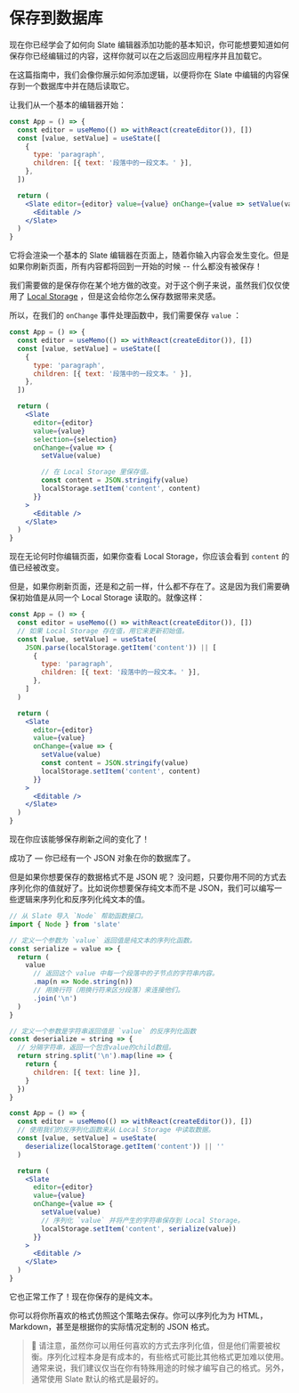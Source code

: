 # 保存到数据库

现在你已经学会了如何向 Slate 编辑器添加功能的基本知识，你可能想要知道如何保存你已经编辑过的内容，这样你就可以在之后返回应用程序并且加载它。

在这篇指南中，我们会像你展示如何添加逻辑，以便将你在 Slate 中编辑的内容保存到一个数据库中并在随后读取它。

让我们从一个基本的编辑器开始：

```jsx
const App = () => {
  const editor = useMemo(() => withReact(createEditor()), [])
  const [value, setValue] = useState([
    {
      type: 'paragraph',
      children: [{ text: '段落中的一段文本。' }],
    },
  ])

  return (
    <Slate editor={editor} value={value} onChange={value => setValue(value)}>
      <Editable />
    </Slate>
  )
}
```

它将会渲染一个基本的 Slate 编辑器在页面上，随着你输入内容会发生变化。但是如果你刷新页面，所有内容都将回到一开始的时候 -- 什么都没有被保存！

我们需要做的是保存你在某个地方做的改变。对于这个例子来说，虽然我们仅仅使用了 [Local Storage](https://developer.mozilla.org/en-US/docs/Web/API/Window/localStorage) ，但是这会给你怎么保存数据带来灵感。

所以，在我们的 `onChange` 事件处理函数中，我们需要保存 `value` ：

```jsx
const App = () => {
  const editor = useMemo(() => withReact(createEditor()), [])
  const [value, setValue] = useState([
    {
      type: 'paragraph',
      children: [{ text: '段落中的一段文本。' }],
    },
  ])

  return (
    <Slate
      editor={editor}
      value={value}
      selection={selection}
      onChange={value => {
        setValue(value)

        // 在 Local Storage 里保存值。
        const content = JSON.stringify(value)
        localStorage.setItem('content', content)
      }}
    >
      <Editable />
    </Slate>
  )
}
```

现在无论何时你编辑页面，如果你查看 Local Storage，你应该会看到 `content` 的值已经被改变。

但是，如果你刷新页面，还是和之前一样，什么都不存在了。这是因为我们需要确保初始值是从同一个 Local Storage 读取的。就像这样：

```jsx
const App = () => {
  const editor = useMemo(() => withReact(createEditor()), [])
  // 如果 Local Storage 存在值，用它来更新初始值。
  const [value, setValue] = useState(
    JSON.parse(localStorage.getItem('content')) || [
      {
        type: 'paragraph',
        children: [{ text: '段落中的一段文本。' }],
      },
    ]
  )

  return (
    <Slate
      editor={editor}
      value={value}
      onChange={value => {
        setValue(value)
        const content = JSON.stringify(value)
        localStorage.setItem('content', content)
      }}
    >
      <Editable />
    </Slate>
  )
}
```

现在你应该能够保存刷新之间的变化了！

成功了 — 你已经有一个 JSON 对象在你的数据库了。

但是如果你想要保存的数据格式不是 JSON 呢？ 没问题，只要你用不同的方式去序列化你的值就好了。比如说你想要保存纯文本而不是 JSON，我们可以编写一些逻辑来序列化和反序列化纯文本的值。

```jsx
// 从 Slate 导入 `Node` 帮助函数接口。
import { Node } from 'slate'

// 定义一个参数为 `value` 返回值是纯文本的序列化函数。
const serialize = value => {
  return (
    value
      // 返回这个 value 中每一个段落中的子节点的字符串内容。
      .map(n => Node.string(n))
      // 用换行符（用换行符来区分段落）来连接他们。
      .join('\n')
  )
}

// 定义一个参数是字符串返回值是 `value` 的反序列化函数
const deserialize = string => {
  // 分隔字符串，返回一个包含value的child数组。
  return string.split('\n').map(line => {
    return {
      children: [{ text: line }],
    }
  })
}

const App = () => {
  const editor = useMemo(() => withReact(createEditor()), [])
  // 使用我们的反序列化函数来从 Local Storage 中读取数据。
  const [value, setValue] = useState(
    deserialize(localStorage.getItem('content')) || ''
  )

  return (
    <Slate
      editor={editor}
      value={value}
      onChange={value => {
        setValue(value)
        // 序列化 `value` 并将产生的字符串保存到 Local Storage。
        localStorage.setItem('content', serialize(value))
      }}
    >
      <Editable />
    </Slate>
  )
}
```

它也正常工作了！现在你保存的是纯文本。

你可以将你所喜欢的格式仿照这个策略去保存。你可以序列化为为 HTML，Markdown，甚至是根据你的实际情况定制的 JSON 格式。

> 🤖 请注意，虽然你可以用任何喜欢的方式去序列化值，但是他们需要被权衡。序列化过程本身是有成本的，有些格式可能比其他格式更加难以使用。通常来说，我们建议仅当在你有特殊用途的时候才编写自己的格式。另外，通常使用 Slate 默认的格式是最好的。
